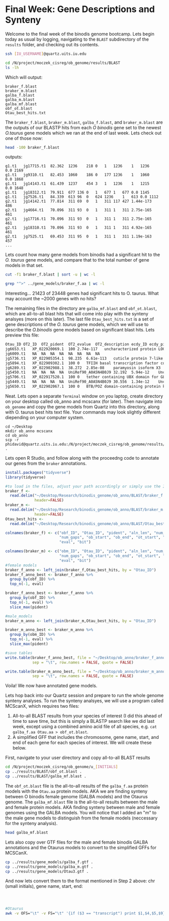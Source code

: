 # Final Week: Gene Descriptions and Synteny

Welcome to the final week of the binodis genome bootcamp. Lets begin today as usual by logging, navigating to the `BLAST` subdirectory of the `results` folder, and checking out its contents.

```bash
ssh [IU_USERNAME]@quartz.uits.iu.edu

cd /N/project/moczek_cisreg/ob_genome/results/BLAST
ls -lh
```

Which will output:

```
braker_f.blast
braker_m.blast
galba_f.blast
galba_m.blast
galba_mf.blast
obf_ot.blast
Otau_best_hits.txt
```

The `braker_f.blast`, `braker_m.blast`, `galba_f.blast`, and `braker_m.blast` are the outputs of our BLASTP hits from each _O binodis_ gene set to the newest _O.taurus_ gene models which we ran at the end of last week. Lets check out one of those now:

```bash
head -100 braker_f.blast
```
outputs:
```
g1.t1	jg17715.t1	82.362	1236	218	0	1	1236	1	1236	0.0	2169
g1.t1	jg9310.t1	82.453	1060	186	0	177	1236	1	1060	0.0	1868
g1.t1	jg14143.t1	61.439	1237	454	3	1	1236	1	1215	0.0	1648
g1.t1	jg18312.t1	79.911	677	136	0	1	677	1	677	0.0	1145
g1.t1	jg7526.t1	84.339	613	96	0	624	1236	1	613	0.0	1112
g2.t1	jg14142.t1	77.814	311	69	0	1	311	117	427	1.44e-173	486
g2.t1	jg4664.t1	70.096	311	93	0	1	311	1	311	2.75e-165	461
g2.t1	jg17716.t1	70.096	311	93	0	1	311	1	311	2.75e-165	461
g2.t1	jg18310.t1	70.096	311	93	0	1	311	1	311	4.92e-165	461
g2.t1	jg7525.t1	69.453	311	95	0	1	311	1	311	1.19e-163	457
...
```
Lets count how many gene models from binodis had a significant hit to the _O. taurus_ gene models, and compare that to the total number of gene models in that set. 
```bash
cut -f1 braker_f.blast | sort -u | wc -l

grep "^>" ../gene_models/braker_f.aa | wc -l
```

Interesting... 21423 of 23448 genes had significant hits to O. taurus. What may account the ~2000 genes with no hits?

The remaining files in the directory are `galba_mf.blast` and `obf_ot.blast`, which are all-to-all blast hits that will come into play with the synteny analsyes (more on this later). The last file `Otau_best_hits.txt` is a set of gene descriptions of the _O. taurus_ gene models, which we will use to describe the _O.binodis_ gene models based on significant blast hits. Lets preview this file:

```bash
Otau_ID	OT2_ID	OT2_pident	OT2_evalue	OT2_description	ecdy_ID	ecdy_pident	ecdy_evalue	ecdy_description
jg6653.t1	XP_022920069.1	100	2.74e-117	uncharacterized protein LOC111428662	UniRef90_N6UAK1	33.75	4.5e-23	SAM domain-containing protein (Fragment)
jg6009.t1	NA	NA	NA	NA	NA	NA	NA	NA
jg5736.t1	XP_022905354.1	98.235	6.61e-113	cuticle protein 7-like	UniRef90_A0A1I8PDP8	57.669	7.55e-45	Uncharacterized protein
jg5894.t1	XP_022909302.1	100	0	TFIIH basal transcription factor complex helicase XPD subunit	UniRef90_D6WI90	90.646	0	General transcription and DNA repair factor IIH helicase subunit XPD
jg6289.t1	XP_022902988.1	38.272	2.85e-08	paramyosin isoform X3	NA	NA	NA	NA
jg5450.t1	NA	NA	NA	NA	UniRef90_A0A5N4B0J9	32.192	5.94e-12	Uncharacterized protein
jg5706.t1	XP_022917520.1	100	0	tether containing UBX domain for GLUT4	UniRef90_A0A0T6B6A4	58.608	0	Ubiquitin
jg5449.t1	NA	NA	NA	NA	UniRef90_A0A5N4B0J9	30.556	1.34e-12	Uncharacterized protein
jg5650.t1	XP_022902067.1	100	0	BTB/POZ domain-containing protein kctd15, partial	UniRef90_A0A5N4A5I0	81.419	7.94e-176	BTB domain-containing protein
```

Neat. Lets open a separate `Terminal` window on you laptop, create directory on your desktop called ob_anno and mcscanx (for later). Then navigate into `ob_genome` and copy the gene models from Quartz into this directory, along with O. taurus best hits text file. Your commands may look slightly different diepending on your computer system. 

```
cd ~/Desktop
mkdir ob_anno mcscanx
cd ob_anno
scp -r phidavid@quartz.uits.iu.edu:/N/project/moczek_cisreg/ob_genome/results/BLAST/ .
```

Lets open R Studio, and follow along with the proceedng code to annotate our genes from the `braker` annotations. 

```R
install.packages("tidyverse")
library(tidyverse)

#to load in the files, adjust your path accordingly or simply use the Import Dataset function within R
braker_f <- 
  read.delim("~/Desktop/Research/binodis_genome/ob_anno/BLAST/braker_f.blast",
             header=FALSE)
braker_m <- 
  read.delim("~/Desktop/Research/binodis_genome/ob_anno/BLAST/braker_m.blast", 
             header=FALSE)
Otau_best_hits <- 
  read.delim("~/Desktop/Research/binodis_genome/ob_anno/BLAST/Otau_best_hits.txt")

colnames(braker_f) <- c("obf_ID", "Otau_ID", "pident", "aln_len", "num_mismatch", 
                        "num_gaps", "ob_start", "ob_end", "ot_start", "ot_end",
                        "eval", "bit")

colnames(braker_m) <- c("obm_ID", "Otau_ID", "pident", "aln_len", "num_mismatch", 
                        "num_gaps", "ob_start", "ob_end", "ot_start", "ot_end",
                        "eval", "bit")
#female models
braker_f_anno <- left_join(braker_f,Otau_best_hits, by = "Otau_ID")
braker_f_anno_best <- braker_f_anno %>% 
  group_by(obf_ID) %>% 
  top_n(-1, eval)

braker_f_anno_best <- braker_f_anno %>% 
  group_by(obf_ID) %>% 
  top_n(-1, eval) %>% 
  slice_max(pident)

#male_models
braker_m_anno <- left_join(braker_m,Otau_best_hits, by = "Otau_ID")

braker_m_anno_best <- braker_m_anno %>% 
  group_by(obm_ID) %>% 
  top_n(-1, eval) %>% 
  slice_max(pident)

#save tables
write.table(braker_f_anno_best, file = "~/Desktop/ob_anno/braker_f_anno_best.txt", 
            sep = "\t", row.names = FALSE, quote = FALSE)

write.table(braker_m_anno_best, file = "~/Desktop/ob_anno/braker_m_anno_best.txt", 
            sep = "\t", row.names = FALSE, quote = FALSE)
```

Voila! We now have annotated gene models. 

Lets hop back into our Quartz session and prepare to run the whole genome synteny analyses. To run the synteny analsyes, we will use a program called MCScanX, which requires two files: 
1) All-to-all BLAST results from your species of interest (I did this ahead of time to save time, but this is simply a BLASTP search like we did last week, except using a combined amino acid file of all species, e.g. `cat galba_f.aa Otau.aa > obf_ot.blast`.
2) A simplified GFF that includes the chromosome, gene name, start, and end of each gene for each species of interest. We will create these below.

First, navigate to your user directory and copy all-to-all BLAST results 

```bash
cd /N/project/moczek_cisreg/ob_genome/u_[INITIALS]
cp ../results/BLAST/obf_ot.blast .
cp ../results/BLAST/galba_mf.blast .
```

The `obf_ot.blast` file is the all-to-all results of the `galba_f.aa` protein models with the `Otau.aa` protein models. AKA we are finding synteny between O binodis female genome (GALBA models) and the Otaurus genome. The `galba_mf.blast` file is the all-to-all results between the male and female protein models. AKA finding synteny between male and female genomes using the GALBA models. You will notice that I added an "m" to the male gene models to distinguish from the female models (neccessary for the synteny analysis).

```bash
head galba_mf.blast
```

Lets also copy over GTF files for the male and female binodis GALBA annotations and the Otaurus models to convert to the simplified GFFs for MCSCanX. 

```bash
cp ../results/gene_models/galba_f.gtf .
cp ../results/gene_models/galba_m.gtf .
cp ../results/gene_models/Otau3.gtf .
```

And now lets convert them to the format mentioned in Step 2 above: chr (small initials), gene name, start, end:

```bash



#Otaurus
awk -v OFS="\t" -v FS="\t" '{if ($3 == "transcript") print $1,$4,$5,$9}' Otau3.gtf | sed 's/transcript_id "//g' | sed 's/"\;.*//g' | sed 's/Schr/ot/g' | sed 's/chr/ot/g' | sed 's/ScKx7SY_/ot/g' | awk -v OFS="\t" -v FS="\t" '{print $1,$4,$2,$3}' > ot3.gff
```
















